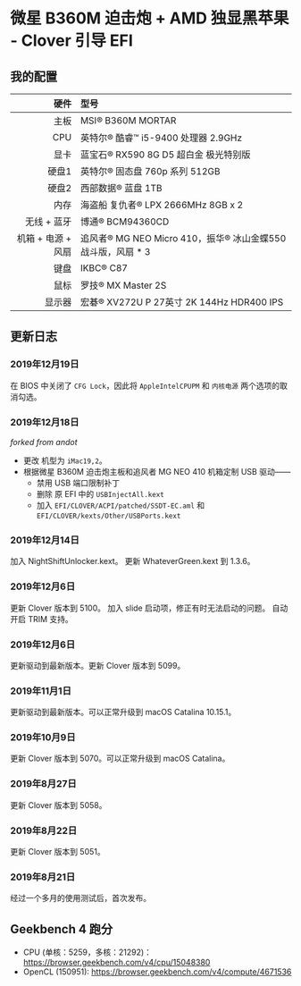 # 微星 B360M 迫击炮 + AMD 独显黑苹果 - Clover 引导 EFI

## 我的配置

|               硬件 | 型号                                                        |
| -----------------: | :---------------------------------------------------------- |
|               主板 | MSI® B360M MORTAR                                           |
|                CPU | 英特尔® 酷睿™ i5-9400 处理器 2.9GHz                         |
|               显卡 | 蓝宝石® RX590 8G D5 超白金 极光特别版                       |
|              硬盘1 | 英特尔® 固态盘 760p 系列 512GB                              |
|              硬盘2 | 西部数据® 蓝盘 1TB                                          |
|               内存 | 海盗船 复仇者® LPX 2666MHz 8GB x 2                          |
|        无线 + 蓝牙 | 博通® BCM94360CD                                            |
| 机箱 + 电源 + 风扇 | 追风者® MG NEO Micro 410，振华® 冰山金蝶550战斗版，风扇 * 3 |
|               键盘 | IKBC® C87                                                   |
|               鼠标 | 罗技® MX Master 2S                                          |
|             显示器 | 宏碁® XV272U P 27英寸 2K 144Hz HDR400 IPS                   |


## 更新日志

### 2019年12月19日

在 BIOS 中关闭了 `CFG Lock`，因此将 `AppleIntelCPUPM` 和 `内核电源` 两个选项的取消勾选。



### 2019年12月18日

*forked from andot*

- 更改 机型为 `iMac19,2`。
- 根据微星 B360M 迫击炮主板和追风者 MG NEO 410 机箱定制 USB 驱动——
  - 禁用 USB 端口限制补丁
  - 删除 原 EFI 中的 `USBInjectAll.kext`
  - 加入 `EFI/CLOVER/ACPI/patched/SSDT-EC.aml` 和 `EFI/CLOVER/kexts/Other/USBPorts.kext`

### 2019年12月14日

加入 NightShiftUnlocker.kext。
更新 WhateverGreen.kext 到 1.3.6。

### 2019年12月6日

更新 Clover 版本到 5100。
加入 slide 启动项，修正有时无法启动的问题。
自动开启 TRIM 支持。

### 2019年12月6日

更新驱动到最新版本。更新 Clover 版本到 5099。

### 2019年11月1日

更新驱动到最新版本。可以正常升级到 macOS Catalina 10.15.1。

### 2019年10月9日

更新 Clover 版本到 5070。可以正常升级到 macOS Catalina。

### 2019年8月27日

更新 Clover 版本到 5058。

### 2019年8月22日

更新 Clover 版本到 5051。

### 2019年8月21日

经过一个多月的使用测试后，首次发布。

## Geekbench 4 跑分

* CPU (单核：5259，多核：21292)：https://browser.geekbench.com/v4/cpu/15048380
* OpenCL (150951): https://browser.geekbench.com/v4/compute/4671536
